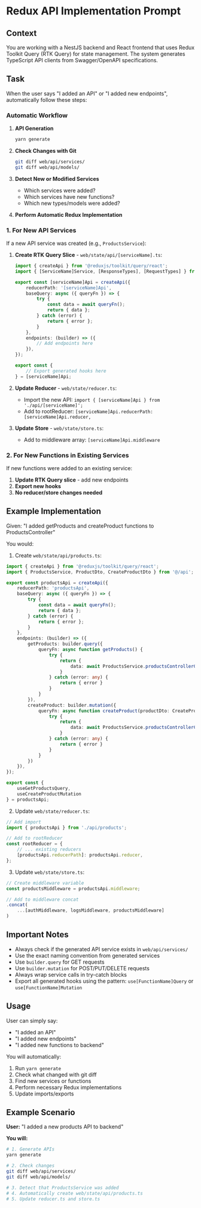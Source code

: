 # Redux API Implementation Prompt

## Context

You are working with a NestJS backend and React frontend that uses Redux Toolkit Query (RTK Query) for state management. The system generates TypeScript API clients from Swagger/OpenAPI specifications.

## Task

When the user says "I added an API" or "I added new endpoints", automatically follow these steps:

### Automatic Workflow

1. **API Generation**
   ```bash
   yarn generate
   ```

2. **Check Changes with Git**
   ```bash
   git diff web/api/services/
   git diff web/api/models/
   ```

3. **Detect New or Modified Services**
   - Which services were added?
   - Which services have new functions?
   - Which new types/models were added?

4. **Perform Automatic Redux Implementation**

### 1. For New API Services

If a new API service was created (e.g., `ProductsService`):

1. **Create RTK Query Slice** - `web/state/api/[serviceName].ts`:
   ```typescript
   import { createApi } from '@reduxjs/toolkit/query/react';
   import { [ServiceName]Service, [ResponseTypes], [RequestTypes] } from '@/api';
   
   export const [serviceName]Api = createApi({
       reducerPath: '[serviceName]Api',
       baseQuery: async ({ queryFn }) => {
           try {
               const data = await queryFn();
               return { data };
           } catch (error) {
               return { error };
           }
       },
       endpoints: (builder) => ({
           // Add endpoints here
       }),
   });
   
   export const { 
       // Export generated hooks here
   } = [serviceName]Api;
   ```

2. **Update Reducer** - `web/state/reducer.ts`:
   - Import the new API: `import { [serviceName]Api } from './api/[serviceName]';`
   - Add to rootReducer: `[serviceName]Api.reducerPath: [serviceName]Api.reducer,`

3. **Update Store** - `web/state/store.ts`:
   - Add to middleware array: `[serviceName]Api.middleware`

### 2. For New Functions in Existing Services

If new functions were added to an existing service:

1. **Update RTK Query slice** - add new endpoints
2. **Export new hooks**
3. **No reducer/store changes needed**

## Example Implementation

Given: "I added getProducts and createProduct functions to ProductsController"

You would:

1. Create `web/state/api/products.ts`:
```typescript
import { createApi } from '@reduxjs/toolkit/query/react';
import { ProductsService, ProductDto, CreateProductDto } from '@/api';

export const productsApi = createApi({
    reducerPath: 'productsApi',
    baseQuery: async ({ queryFn }) => {
        try {
            const data = await queryFn();
            return { data };
        } catch (error) {
            return { error };
        }
    },
    endpoints: (builder) => ({
        getProducts: builder.query({
            queryFn: async function getProducts() {
                try {
                    return {
                        data: await ProductsService.productsControllerGetProducts()
                    }
                } catch (error: any) {
                    return { error }
                }
            }
        }),
        createProduct: builder.mutation({
            queryFn: async function createProduct(productDto: CreateProductDto) {
                try {
                    return {
                        data: await ProductsService.productsControllerCreateProduct(productDto)
                    }
                } catch (error: any) {
                    return { error }
                }
            }
        })
    }),
});

export const { 
    useGetProductsQuery,
    useCreateProductMutation 
} = productsApi;
```

2. Update `web/state/reducer.ts`:
```typescript
// Add import
import { productsApi } from './api/products';

// Add to rootReducer
const rootReducer = {
    // ... existing reducers
    [productsApi.reducerPath]: productsApi.reducer,
};
```

3. Update `web/state/store.ts`:
```typescript
// Create middleware variable
const productsMiddleware = productsApi.middleware;

// Add to middleware concat
.concat(
    ...[authMiddleware, logsMiddleware, productsMiddleware]
)
```

## Important Notes

- Always check if the generated API service exists in `web/api/services/`
- Use the exact naming convention from generated services
- Use `builder.query` for GET requests
- Use `builder.mutation` for POST/PUT/DELETE requests
- Always wrap service calls in try-catch blocks
- Export all generated hooks using the pattern: `use[FunctionName]Query` or `use[FunctionName]Mutation`

## Usage

User can simply say:
- "I added an API"
- "I added new endpoints"
- "I added new functions to backend"

You will automatically:
1. Run `yarn generate`
2. Check what changed with git diff
3. Find new services or functions
4. Perform necessary Redux implementations
5. Update imports/exports

## Example Scenario

**User:** "I added a new products API to backend"

**You will:**
```bash
# 1. Generate APIs
yarn generate

# 2. Check changes
git diff web/api/services/
git diff web/api/models/

# 3. Detect that ProductsService was added
# 4. Automatically create web/state/api/products.ts
# 5. Update reducer.ts and store.ts
```
